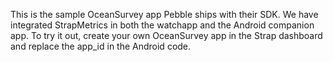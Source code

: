 This is the sample OceanSurvey app Pebble ships with their SDK. We have integrated StrapMetrics in both the watchapp and the Android companion app. To try it out, create your own OceanSurvey app in the Strap dashboard and replace the app_id in the Android code.
